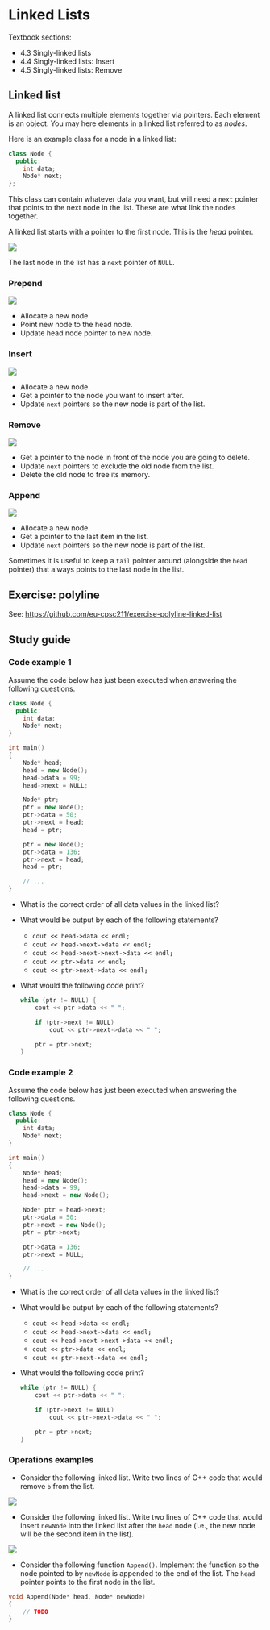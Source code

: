 # Linked Lists

Textbook sections:

- 4.3 Singly-linked lists
- 4.4 Singly-linked lists: Insert
- 4.5 Singly-linked lists: Remove

## Linked list

A linked list connects multiple elements together via pointers. Each element is an object. You may here elements in a linked list referred to as _nodes_.

Here is an example class for a node in a linked list:

```cpp
class Node {
  public:
    int data;
    Node* next;
};
```

This class can contain whatever data you want, but will need a `next` pointer that points to the next node in the list. These are what link the nodes together.

A linked list starts with a pointer to the first node. This is the _head_ pointer.

![](./assets/4-linked-list.svg)

The last node in the list has a `next` pointer of `NULL`.

### Prepend

![](./assets/4-linked-list-prepend.svg)

- Allocate a new node.
- Point new node to the head node.
- Update head node pointer to new node.

### Insert

![](./assets/4-linked-list-insert.svg)

- Allocate a new node.
- Get a pointer to the node you want to insert after.
- Update `next` pointers so the new node is part of the list.

### Remove

![](./assets/4-linked-list-delete.svg)

- Get a pointer to the node in front of the node you are going to delete.
- Update `next` pointers to exclude the old node from the list.
- Delete the old node to free its memory.

### Append

![](./assets/4-linked-list-append.svg)

- Allocate a new node.
- Get a pointer to the last item in the list.
- Update `next` pointers so the new node is part of the list.

Sometimes it is useful to keep a `tail` pointer around (alongside the `head` pointer) that always points to the last node in the list.

## Exercise: polyline

See: https://github.com/eu-cpsc211/exercise-polyline-linked-list

## Study guide

### Code example 1

Assume the code below has just been executed when answering the following questions.

```cpp
class Node {
  public:
    int data;
    Node* next;
}

int main()
{
    Node* head;
    head = new Node();
    head->data = 99;
    head->next = NULL;

    Node* ptr;
    ptr = new Node();
    ptr->data = 50;
    ptr->next = head;
    head = ptr;

    ptr = new Node();
    ptr->data = 136;
    ptr->next = head;
    head = ptr;

    // ...
}
```

- What is the correct order of all data values in the linked list?

- What would be output by each of the following statements?

  - `cout << head->data << endl;`
  - `cout << head->next->data << endl;`
  - `cout << head->next->next->data << endl;`
  - `cout << ptr->data << endl;`
  - `cout << ptr->next->data << endl;`

- What would the following code print?

  ```cpp
  while (ptr != NULL) {
      cout << ptr->data << " ";

      if (ptr->next != NULL)
          cout << ptr->next->data << " ";

      ptr = ptr->next;
  }
  ```

### Code example 2

Assume the code below has just been executed when answering the following questions.

```cpp
class Node {
  public:
    int data;
    Node* next;
}

int main()
{
    Node* head;
    head = new Node();
    head->data = 99;
    head->next = new Node();

    Node* ptr = head->next;
    ptr->data = 50;
    ptr->next = new Node();
    ptr = ptr->next;

    ptr->data = 136;
    ptr->next = NULL;

    // ...
}
```

- What is the correct order of all data values in the linked list?

- What would be output by each of the following statements?

  - `cout << head->data << endl;`
  - `cout << head->next->data << endl;`
  - `cout << head->next->next->data << endl;`
  - `cout << ptr->data << endl;`
  - `cout << ptr->next->data << endl;`

- What would the following code print?

  ```cpp
  while (ptr != NULL) {
      cout << ptr->data << " ";

      if (ptr->next != NULL)
          cout << ptr->next->data << " ";

      ptr = ptr->next;
  }
  ```

### Operations examples

- Consider the following linked list. Write two lines of C++ code that would remove `b` from the list.

![](./assets/4-linked-list-study-delete.svg)

- Consider the following linked list. Write two lines of C++ code that would insert `newNode` into the linked list after the `head` node (i.e., the new node will be the second item in the list).

![](./assets/4-linked-list-study-insert.svg)

- Consider the following function `Append()`. Implement the function so the node pointed to by `newNode` is appended to the end of the list. The `head` pointer points to the first node in the list.

```cpp
void Append(Node* head, Node* newNode)
{
    // TODO
}
```
